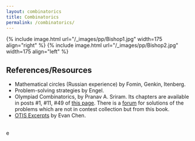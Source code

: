 ```yaml
---
layout: combinatorics
title: Combinatorics
permalink: /combinatorics/
---
```


{% include image.html url="/_images/pp/Bishop1.jpg" width=175 align="right" %}
{% include image.html url="/_images/pp/Bishop2.jpg" width=175 align="left" %}

## References/Resources

* Mathematical circles (Russian experience) by Fomin, Genkin, Itenberg.
* Problem-solving strategies by Engel.
* Olympiad Combinatorics, by Pranav A. Sriram. Its chapters are available in posts \#1, \#11, \#49 of [this page](https://artofproblemsolving.com/community/c6h601134). There is a [forum](https://artofproblemsolving.com/community/c575226_olympiad_combinatorics_pranav_sriram) for solutions of the problems which are not in contest collection but from this book.
* [OTIS Excerpts](https://web.evanchen.cc/excerpts.html) by Evan Chen.

<br>
e
